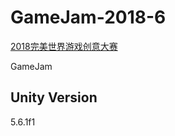 # GameJam-2018-6
[2018完美世界游戏创意大赛](http://event.wanmei.com/genius/2018/index)

GameJam



## Unity Version
5.6.1f1
